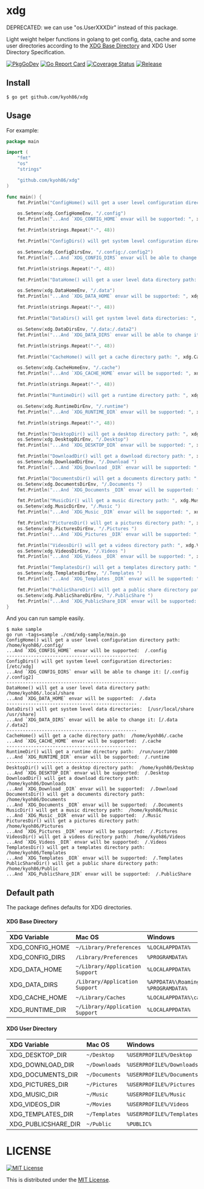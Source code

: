 # xdg

DEPRECATED: we can use "os.UserXXXDir" instead of this package.

Light weight helper functions in golang to get config,
data, cache and some user directories according to
the [XDG Base Directory](https://specifications.freedesktop.org/basedir-spec/basedir-spec-latest.html) and XDG User Directory Specification.

[![PkgGoDev](https://pkg.go.dev/badge/kyoh86/xdg)](https://pkg.go.dev/kyoh86/xdg)
[![Go Report Card](https://goreportcard.com/badge/github.com/kyoh86/xdg)](https://goreportcard.com/report/github.com/kyoh86/xdg)
[![Coverage Status](https://img.shields.io/codecov/c/github/kyoh86/xdg.svg)](https://codecov.io/gh/kyoh86/xdg)
[![Release](https://github.com/kyoh86/xdg/workflows/Release/badge.svg)](https://github.com/kyoh86/xdg/releases)

## Install

```console
$ go get github.com/kyoh86/xdg
```

## Usage

For example:

```go
package main

import (
	"fmt"
	"os"
	"strings"

	"github.com/kyoh86/xdg"
)

func main() {
	fmt.Println("ConfigHome() will get a user level configuration directory path: ", xdg.ConfigHome())

	os.Setenv(xdg.ConfigHomeEnv, "/.config")
	fmt.Println("...And `XDG_CONFIG_HOME` envar will be supported: ", xdg.ConfigHome())

	fmt.Println(strings.Repeat("-", 48))

	fmt.Println("ConfigDirs() will get system level configuration directories: ", xdg.ConfigDirs())

	os.Setenv(xdg.ConfigDirsEnv, "/.config:/.config2")
	fmt.Println("...And `XDG_CONFIG_DIRS` envar will be able to change it:", xdg.ConfigDirs())

	fmt.Println(strings.Repeat("-", 48))

	fmt.Println("DataHome() will get a user level data directory path: ", xdg.DataHome())

	os.Setenv(xdg.DataHomeEnv, "/.data")
	fmt.Println("...And `XDG_DATA_HOME` envar will be supported: ", xdg.DataHome())

	fmt.Println(strings.Repeat("-", 48))

	fmt.Println("DataDirs() will get system level data directories: ", xdg.DataDirs())

	os.Setenv(xdg.DataDirsEnv, "/.data:/.data2")
	fmt.Println("...And `XDG_DATA_DIRS` envar will be able to change it:", xdg.DataDirs())

	fmt.Println(strings.Repeat("-", 48))

	fmt.Println("CacheHome() will get a cache directory path: ", xdg.CacheHome())

	os.Setenv(xdg.CacheHomeEnv, "/.cache")
	fmt.Println("...And `XDG_CACHE_HOME` envar will be supported: ", xdg.CacheHome())

	fmt.Println(strings.Repeat("-", 48))

	fmt.Println("RuntimeDir() will get a runtime directory path: ", xdg.RuntimeDir())

	os.Setenv(xdg.RuntimeDirEnv, "/.runtime")
	fmt.Println("...And `XDG_RUNTIME_DIR` envar will be supported: ", xdg.RuntimeDir())

	fmt.Println(strings.Repeat("-", 48))

	fmt.Println("DesktopDir() will get a desktop directory path: ", xdg.DesktopDir())
	os.Setenv(xdg.DesktopDirEnv, "/.Desktop")
	fmt.Println("...And `XDG_DESKTOP_DIR` envar will be supported: ", xdg.DesktopDir())

	fmt.Println("DownloadDir() will get a download directory path: ", xdg.DownloadDir())
	os.Setenv(xdg.DownloadDirEnv, "/.Download ")
	fmt.Println("...And `XDG_Download _DIR` envar will be supported: ", xdg.DownloadDir())

	fmt.Println("DocumentsDir() will get a documents directory path: ", xdg.DocumentsDir())
	os.Setenv(xdg.DocumentsDirEnv, "/.Documents ")
	fmt.Println("...And `XDG_Documents _DIR` envar will be supported: ", xdg.DocumentsDir())

	fmt.Println("MusicDir() will get a music directory path: ", xdg.MusicDir())
	os.Setenv(xdg.MusicDirEnv, "/.Music ")
	fmt.Println("...And `XDG_Music _DIR` envar will be supported: ", xdg.MusicDir())

	fmt.Println("PicturesDir() will get a pictures directory path: ", xdg.PicturesDir())
	os.Setenv(xdg.PicturesDirEnv, "/.Pictures ")
	fmt.Println("...And `XDG_Pictures _DIR` envar will be supported: ", xdg.PicturesDir())

	fmt.Println("VideosDir() will get a videos directory path: ", xdg.VideosDir())
	os.Setenv(xdg.VideosDirEnv, "/.Videos ")
	fmt.Println("...And `XDG_Videos _DIR` envar will be supported: ", xdg.VideosDir())

	fmt.Println("TemplatesDir() will get a templates directory path: ", xdg.TemplatesDir())
	os.Setenv(xdg.TemplatesDirEnv, "/.Templates ")
	fmt.Println("...And `XDG_Templates _DIR` envar will be supported: ", xdg.TemplatesDir())

	fmt.Println("PublicShareDir() will get a public share directory path: ", xdg.PublicShareDir())
	os.Setenv(xdg.PublicShareDirEnv, "/.PublicShare ")
	fmt.Println("...And `XDG_PublicShare_DIR` envar will be supported: ", xdg.PublicShareDir())
}
```

And you can run sample easily.

```console
$ make sample
go run -tags=sample ./cmd/xdg-sample/main.go
ConfigHome() will get a user level configuration directory path:  /home/kyoh86/.config/
...And `XDG_CONFIG_HOME` envar will be supported:  /.config
------------------------------------------------
ConfigDirs() will get system level configuration directories:  [/etc/xdg]
...And `XDG_CONFIG_DIRS` envar will be able to change it: [/.config /.config2]
------------------------------------------------
DataHome() will get a user level data directory path:  /home/kyoh86/.local/share
...And `XDG_DATA_HOME` envar will be supported:  /.data
------------------------------------------------
DataDirs() will get system level data directories:  [/usr/local/share /usr/share]
...And `XDG_DATA_DIRS` envar will be able to change it: [/.data /.data2]
------------------------------------------------
CacheHome() will get a cache directory path:  /home/kyoh86/.cache
...And `XDG_CACHE_HOME` envar will be supported:  /.cache
------------------------------------------------
RuntimeDir() will get a runtime directory path:  /run/user/1000
...And `XDG_RUNTIME_DIR` envar will be supported:  /.runtime
------------------------------------------------
DesktopDir() will get a desktop directory path:  /home/kyoh86/Desktop
...And `XDG_DESKTOP_DIR` envar will be supported:  /.Desktop
DownloadDir() will get a download directory path:  /home/kyoh86/Downloads
...And `XDG_Download _DIR` envar will be supported:  /.Download 
DocumentsDir() will get a documents directory path:  /home/kyoh86/Documents
...And `XDG_Documents _DIR` envar will be supported:  /.Documents 
MusicDir() will get a music directory path:  /home/kyoh86/Music
...And `XDG_Music _DIR` envar will be supported:  /.Music 
PicturesDir() will get a pictures directory path:  /home/kyoh86/Pictures
...And `XDG_Pictures _DIR` envar will be supported:  /.Pictures 
VideosDir() will get a videos directory path:  /home/kyoh86/Videos
...And `XDG_Videos _DIR` envar will be supported:  /.Videos 
TemplatesDir() will get a templates directory path:  /home/kyoh86/Templates
...And `XDG_Templates _DIR` envar will be supported:  /.Templates 
PublicShareDir() will get a public share directory path:  /home/kyoh86/Public
...And `XDG_PublicShare_DIR` envar will be supported:  /.PublicShare 
```

## Default path

The package defines defaults for XDG directories.

#### XDG Base Directory

| XDG Variable    | Mac OS                          | Windows                              | Others                           |
| :---            | :-----                          | :---                                 | :---                             |
| XDG_CONFIG_HOME | `~/Library/Preferences`         | `%LOCALAPPDATA%`                     | `~/.config`                      |
| XDG_CONFIG_DIRS | `/Library/Preferences`          | `%PROGRAMDATA%`                      | `/etc/xdg`                       |
| XDG_DATA_HOME   | `~/Library/Application Support` | `%LOCALAPPDATA%`                     | `~/.local/share`                 |
| XDG_DATA_DIRS   | `/Library/Application Support`  | `%APPDATA%\Roaming`, `%PROGRAMDATA%` | `/usr/local/share`, `/usr/share` |
| XDG_CACHE_HOME  | `~/Library/Caches`              | `%LOCALAPPDATA%\cache`               | `~/.cache`                       |
| XDG_RUNTIME_DIR | `~/Library/Application Support` | `%LOCALAPPDATA%`                     | `/run/user/UID`                  |

#### XDG User Directory

| XDG Variable        | Mac OS        | Windows                   | Others        |
| :---                | :-----        | :---                      | :---          |
| XDG_DESKTOP_DIR     | `~/Desktop`   | `%USERPROFILE%/Desktop`   | `~/Desktop`   |
| XDG_DOWNLOAD_DIR    | `~/Downloads` | `%USERPROFILE%/Downloads` | `~/Downloads` |
| XDG_DOCUMENTS_DIR   | `~/Documents` | `%USERPROFILE%/Documents` | `~/Documents` |
| XDG_PICTURES_DIR    | `~/Pictures`  | `%USERPROFILE%/Pictures`  | `~/Pictures`  |
| XDG_MUSIC_DIR       | `~/Music`     | `%USERPROFILE%/Music`     | `~/Music`     |
| XDG_VIDEOS_DIR      | `~/Movies`    | `%USERPROFILE%/Videos`    | `~/Videos`    |
| XDG_TEMPLATES_DIR   | `~/Templates` | `%USERPROFILE%/Templates` | `~/Templates` |
| XDG_PUBLICSHARE_DIR | `~/Public`    | `%PUBLIC%`                | `~/Public`    |

# LICENSE

[![MIT License](http://img.shields.io/badge/license-MIT-blue.svg)](http://www.opensource.org/licenses/MIT)

This is distributed under the [MIT License](http://www.opensource.org/licenses/MIT).
